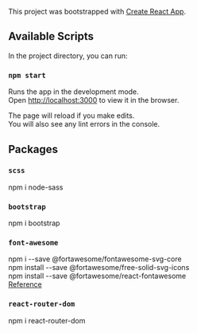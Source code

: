 This project was bootstrapped with [Create React App](https://github.com/facebook/create-react-app).

## Available Scripts

In the project directory, you can run:

### `npm start`

Runs the app in the development mode.<br />
Open [http://localhost:3000](http://localhost:3000) to view it in the browser.

The page will reload if you make edits.<br />
You will also see any lint errors in the console.


## Packages
### `scss`
npm i node-sass
### `bootstrap`
npm i bootstrap
### `font-awesome`
npm i --save @fortawesome/fontawesome-svg-core<br />
npm install --save @fortawesome/free-solid-svg-icons<br />
npm install --save @fortawesome/react-fontawesome<br />
[Reference](https://fontawesome.com/how-to-use/on-the-web/using-with/react)
### `react-router-dom`
npm i react-router-dom

